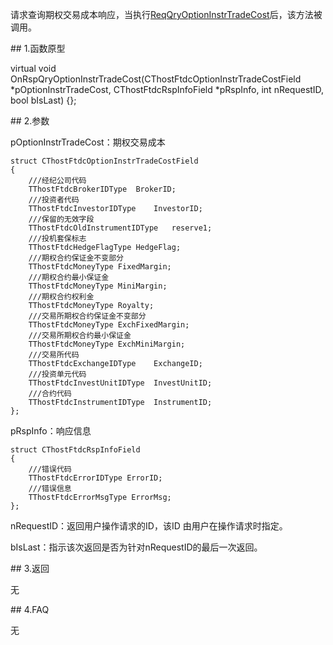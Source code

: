 <p>请求查询期权交易成本响应，当执行<a href="../../CTHOSTFTDCTRADERSPI/REQQRYOPTIONINSTRTRADECOST/">ReqQryOptionInstrTradeCost</a>后，该方法被调用。</p>
<span class="anchor" id="8bb90051-9546-4e95-ae61-f2877327dc2f"></span>
## 1.函数原型
<p>virtual void OnRspQryOptionInstrTradeCost(CThostFtdcOptionInstrTradeCostField *pOptionInstrTradeCost, CThostFtdcRspInfoField *pRspInfo, int nRequestID, bool bIsLast) {};</p>
<span class="anchor" id="48b33c13-3f1f-4705-9b6d-fd5cb0f53f3a"></span>
## 2.参数
<p>pOptionInstrTradeCost：期权交易成本</p>
<pre><code>struct CThostFtdcOptionInstrTradeCostField
{
    ///经纪公司代码
    TThostFtdcBrokerIDType  BrokerID;
    ///投资者代码
    TThostFtdcInvestorIDType    InvestorID;
    ///保留的无效字段
    TThostFtdcOldInstrumentIDType   reserve1;
    ///投机套保标志
    TThostFtdcHedgeFlagType HedgeFlag;
    ///期权合约保证金不变部分
    TThostFtdcMoneyType FixedMargin;
    ///期权合约最小保证金
    TThostFtdcMoneyType MiniMargin;
    ///期权合约权利金
    TThostFtdcMoneyType Royalty;
    ///交易所期权合约保证金不变部分
    TThostFtdcMoneyType ExchFixedMargin;
    ///交易所期权合约最小保证金
    TThostFtdcMoneyType ExchMiniMargin;
    ///交易所代码
    TThostFtdcExchangeIDType    ExchangeID;
    ///投资单元代码
    TThostFtdcInvestUnitIDType  InvestUnitID;
    ///合约代码
    TThostFtdcInstrumentIDType  InstrumentID;
};
</code></pre>
<p>pRspInfo：响应信息</p>
<pre><code>struct CThostFtdcRspInfoField
{
    ///错误代码
    TThostFtdcErrorIDType ErrorID;
    ///错误信息
    TThostFtdcErrorMsgType ErrorMsg;
};
</code></pre>
<p>nRequestID：返回用户操作请求的ID，该ID 由用户在操作请求时指定。</p>
<p>bIsLast：指示该次返回是否为针对nRequestID的最后一次返回。</p>
<span class="anchor" id="02427f6f-de41-4154-bb7c-9a8328f76bb2"></span>
## 3.返回
<p>无</p>
<span class="anchor" id="01e031b8-3edc-44dd-95db-2350e86bce78"></span>
## 4.FAQ
<p>无</p>

